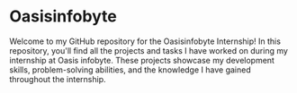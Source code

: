 # Oasisinfobyte
Welcome to my GitHub repository for the Oasisinfobyte Internship! In this repository, you'll find all the projects and tasks I have worked on during my internship at Oasis infobyte. These projects showcase my development skills, problem-solving abilities, and the knowledge I have gained throughout the internship.
